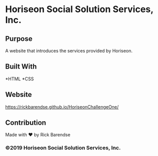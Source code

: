 # Horiseon Social Solution Services, Inc.

## Purpose
A website that introduces the services provided by Horiseon.

## Built With
*HTML
*CSS

## Website
https://rickbarendse.github.io/HoriseonChallengeOne/

## Contribution
Made with ❤️ by Rick Barendse

### ©️2019 Horiseon Social Solution Services, Inc.
